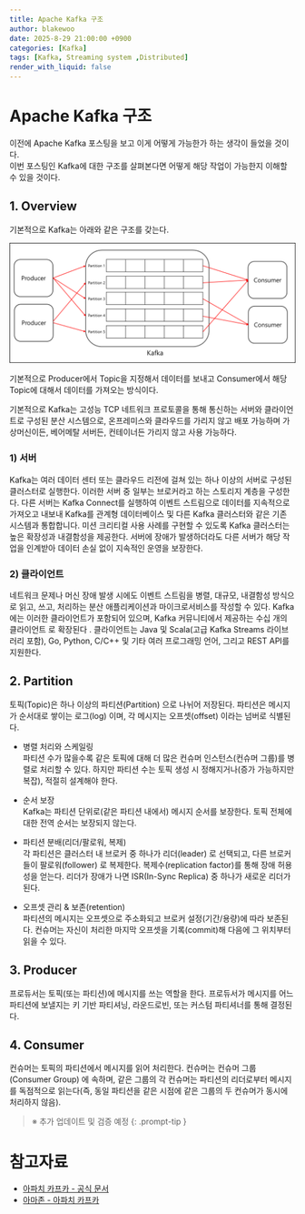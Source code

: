 ```yaml
---
title: Apache Kafka 구조
author: blakewoo
date: 2025-8-29 21:00:00 +0900
categories: [Kafka]
tags: [Kafka, Streaming system ,Distributed]
render_with_liquid: false
---
```


# Apache Kafka 구조
이전에 Apache Kafka 포스팅을 보고 이게 어떻게 가능한가 하는 생각이 들었을 것이다.   
이번 포스팅인 Kafka에 대한 구조를 살펴본다면 어떻게 해당 작업이 가능한지 이해할 수 있을 것이다.

## 1. Overview
기본적으로 Kafka는 아래와 같은 구조를 갖는다.

![img.png](/assets/blog/kafka/img.png)

기본적으로 Producer에서 Topic을 지정해서 데이터를 보내고 Consumer에서 해당 Topic에 대해서 
데이터를 가져오는 방식이다.

기본적으로 Kafka는 고성능 TCP 네트워크 프로토콜을 통해 통신하는 서버와 클라이언트로 구성된 분산 시스템으로,
온프레미스와 클라우드를 가리지 않고 배포 가능하며 가상머신이든, 베어메탈 서버든, 컨테이너든 가리지 않고 사용 가능하다.

### 1) 서버
Kafka는 여러 데이터 센터 또는 클라우드 리전에 걸쳐 있는 하나 이상의 서버로 구성된 클러스터로 실행한다.
이러한 서버 중 일부는 브로커라고 하는 스토리지 계층을 구성한다.
다른 서버는 Kafka Connect를 실행하여 이벤트 스트림으로 데이터를 지속적으로 가져오고 내보내 Kafka를 관계형 데이터베이스 및
다른 Kafka 클러스터와 같은 기존 시스템과 통합합니다. 미션 크리티컬 사용 사례를 구현할 수 있도록 Kafka 클러스터는 높은 확장성과 내결함성을 제공한다. 
서버에 장애가 발생하더라도 다른 서버가 해당 작업을 인계받아 데이터 손실 없이 지속적인 운영을 보장한다.

### 2) 클라이언트
네트워크 문제나 머신 장애 발생 시에도 이벤트 스트림을 병렬, 대규모, 내결함성 방식으로
읽고, 쓰고, 처리하는 분산 애플리케이션과 마이크로서비스를 작성할 수 있다. Kafka에는 이러한 클라이언트가 포함되어 있으며,
Kafka 커뮤니티에서 제공하는 수십 개의 클라이언트 로 확장된다 . 클라이언트는 Java 및 Scala(고급 Kafka Streams 라이브러리 포함), Go, Python, C/C++ 및 기타 여러 프로그래밍 언어, 그리고 REST API를 지원한다.

## 2. Partition
토픽(Topic)은 하나 이상의 파티션(Partition) 으로 나뉘어 저장된다. 파티션은 메시지가 순서대로 쌓이는 로그(log) 이며, 각 메시지는 오프셋(offset) 이라는 넘버로 식별된다.

- 병렬 처리와 스케일링   
파티션 수가 많을수록 같은 토픽에 대해 더 많은 컨슈머 인스턴스(컨슈머 그룹)를 병렬로 처리할 수 있다. 하지만 파티션 수는 토픽 생성 시 정해지거나(증가 가능하지만 복잡), 적절히 설계해야 한다.

- 순서 보장   
Kafka는 파티션 단위로(같은 파티션 내에서) 메시지 순서를 보장한다. 토픽 전체에 대한 전역 순서는 보장되지 않는다.

- 파티션 분배(리더/팔로워, 복제)   
각 파티션은 클러스터 내 브로커 중 하나가 리더(leader) 로 선택되고, 다른 브로커들이 팔로워(follower) 로 복제한다. 복제수(replication factor)를 통해 장애 허용성을 얻는다. 리더가 장애가 나면 ISR(In-Sync Replica) 중 하나가 새로운 리더가 된다.

- 오프셋 관리 & 보존(retention)   
파티션의 메시지는 오프셋으로 주소화되고 브로커 설정(기간/용량)에 따라 보존된다. 컨슈머는 자신이 처리한 마지막 오프셋을 기록(commit)해 다음에 그 위치부터 읽을 수 있다.

## 3. Producer
프로듀서는 토픽(또는 파티션)에 메시지를 쓰는 역할을 한다. 프로듀서가 메시지를 어느 파티션에 보낼지는 키 기반 파티셔닝, 라운드로빈, 또는 커스텀 파티셔너를 통해 결정된다.


## 4. Consumer
컨슈머는 토픽의 파티션에서 메시지를 읽어 처리한다. 컨슈머는 컨슈머 그룹(Consumer Group) 에 속하며, 같은 그룹의 각 컨슈머는 파티션의 리더로부터 메시지를 독점적으로 읽는다(즉, 동일 파티션을 같은 시점에 같은 그룹의 두 컨슈머가 동시에 처리하지 않음).

> ※ 추가 업데이트 및 검증 예정
{: .prompt-tip }


# 참고자료
- [아파치 카프카 - 공식 문서](https://kafka.apache.org/intro)
- [아마존 - 아파치 카프카](https://aws.amazon.com/ko/what-is/apache-kafka/)
